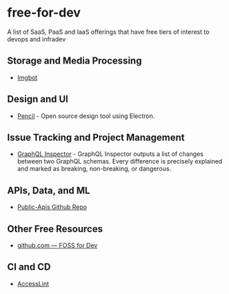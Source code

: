 # free-for-dev

A list of SaaS, PaaS and IaaS offerings that have free tiers of interest to devops and infradev

## Storage and Media Processing

- [Imgbot](https://github.com/marketplace/imgbot)

## Design and UI

- [Pencil](https://github.com/evolus/pencil) - Open source design tool using Electron.

## Issue Tracking and Project Management

- [GraphQL Inspector](https://github.com/marketplace/graphql-inspector) - GraphQL Inspector outputs a list of changes between two GraphQL schemas. Every difference is precisely explained and marked as breaking, non-breaking, or dangerous.

## APIs, Data, and ML

- [Public-Apis Github Repo](https://github.com/public-apis/public-apis)

## Other Free Resources

- [github.com — FOSS for Dev](https://github.com/tvvocold/FOSS-for-Dev)

## CI and CD

- [AccessLint](https://github.com/marketplace/accesslint)
